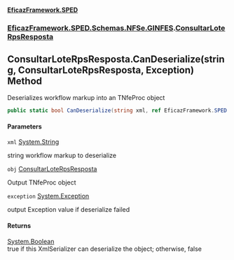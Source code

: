 #### [EficazFramework.SPED](EficazFrameworkSPED.md 'EficazFramework SPED')
### [EficazFramework.SPED.Schemas.NFSe.GINFES](EficazFramework.SPED.Schemas.NFSe.GINFES.md 'EficazFramework.SPED.Schemas.NFSe.GINFES').[ConsultarLoteRpsResposta](EficazFramework.SPED.Schemas.NFSe.GINFES/ConsultarLoteRpsResposta.md 'EficazFramework.SPED.Schemas.NFSe.GINFES.ConsultarLoteRpsResposta')

## ConsultarLoteRpsResposta.CanDeserialize(string, ConsultarLoteRpsResposta, Exception) Method

Deserializes workflow markup into an TNfeProc object

```csharp
public static bool CanDeserialize(string xml, ref EficazFramework.SPED.Schemas.NFSe.GINFES.ConsultarLoteRpsResposta obj, ref System.Exception exception);
```
#### Parameters

<a name='EficazFramework.SPED.Schemas.NFSe.GINFES.ConsultarLoteRpsResposta.CanDeserialize(string,EficazFramework.SPED.Schemas.NFSe.GINFES.ConsultarLoteRpsResposta,System.Exception).xml'></a>

`xml` [System.String](https://docs.microsoft.com/en-us/dotnet/api/System.String 'System.String')

string workflow markup to deserialize

<a name='EficazFramework.SPED.Schemas.NFSe.GINFES.ConsultarLoteRpsResposta.CanDeserialize(string,EficazFramework.SPED.Schemas.NFSe.GINFES.ConsultarLoteRpsResposta,System.Exception).obj'></a>

`obj` [ConsultarLoteRpsResposta](EficazFramework.SPED.Schemas.NFSe.GINFES/ConsultarLoteRpsResposta.md 'EficazFramework.SPED.Schemas.NFSe.GINFES.ConsultarLoteRpsResposta')

Output TNfeProc object

<a name='EficazFramework.SPED.Schemas.NFSe.GINFES.ConsultarLoteRpsResposta.CanDeserialize(string,EficazFramework.SPED.Schemas.NFSe.GINFES.ConsultarLoteRpsResposta,System.Exception).exception'></a>

`exception` [System.Exception](https://docs.microsoft.com/en-us/dotnet/api/System.Exception 'System.Exception')

output Exception value if deserialize failed

#### Returns
[System.Boolean](https://docs.microsoft.com/en-us/dotnet/api/System.Boolean 'System.Boolean')  
true if this XmlSerializer can deserialize the object; otherwise, false